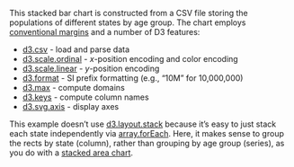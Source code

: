 This stacked bar chart is constructed from a CSV file storing the populations of different states by age group. The chart employs [conventional margins](http://bl.ocks.org/3019563) and a number of D3 features:

* [d3.csv](https://github.com/mbostock/d3/wiki/CSV) - load and parse data
* [d3.scale.ordinal](https://github.com/mbostock/d3/wiki/Ordinal-Scales) - *x*-position encoding and color encoding
* [d3.scale.linear](https://github.com/mbostock/d3/wiki/Quantitative-Scales) - *y*-position encoding
* [d3.format](https://github.com/mbostock/d3/wiki/Formatting#wiki-d3_format) - SI prefix formatting (e.g., “10M” for 10,000,000)
* [d3.max](https://github.com/mbostock/d3/wiki/Arrays#wiki-d3_max) - compute domains
* [d3.keys](https://github.com/mbostock/d3/wiki/Arrays#wiki-d3_keys) - compute column names
* [d3.svg.axis](https://github.com/mbostock/d3/wiki/SVG-Axes) - display axes

This example doesn’t use [d3.layout.stack](https://github.com/mbostock/d3/wiki/Stack-Layout) because it’s easy to just stack each state independently via [array.forEach](https://developer.mozilla.org/en-US/docs/JavaScript/Reference/Global_Objects/Array/forEach). Here, it makes sense to group the rects by state (column), rather than grouping by age group (series), as you do with a [stacked area chart](../3885211).